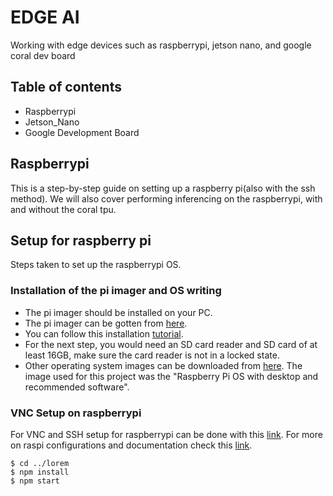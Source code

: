 # EDGE AI
Working with edge devices such as raspberrypi, jetson nano, and google coral dev board

## Table of contents
* Raspberrypi
* Jetson_Nano
* Google Development Board

## Raspberrypi
This is a step-by-step guide on setting up a raspberry pi(also with the ssh method).
We will also cover performing inferencing on the raspberrypi, with and without the coral tpu.

## Setup for raspberry pi
Steps taken to set up the raspberrypi OS.
### Installation of the pi imager and OS writing
* The pi imager should be installed on your PC.
* The pi imager can be gotten from [here](https://www.raspberrypi.com/software/).
* You can follow this installation [tutorial](https://www.youtube.com/watch?v=ntaXWS8Lk34).
* For the next step, you would need an SD card reader and SD card of at least 16GB, make sure the card reader is not in a locked state.
* Other operating system images can be downloaded from [here](https://www.raspberrypi.com/software/operating-systems/). The image used for this project was the "Raspberry Pi OS with desktop and recommended software".
  
### VNC Setup on raspberrypi
For VNC and SSH setup for raspberrypi can be done with this [link](https://thesecmaster.com/step-by-step-tutorial-to-set-up-vnc-on-raspberry-pi/).
For more on raspi configurations and documentation check this [link](https://www.raspberrypi.com/documentation/computers/configuration.html#configuring-networking).




```
$ cd ../lorem
$ npm install
$ npm start
```
